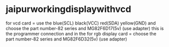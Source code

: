 # jaipurworkingdisplaywithvcd

for vcd card =  use the blue(SCL) black(VCC) red(SDA) yellow(GND) and choose the part number-82 series and MG82F6D17(5v) (use adapter) this is the programmer connection and in the 
for rgb display card = choose the part number-82 series and MG82F6D32(5v) (use adapter)
